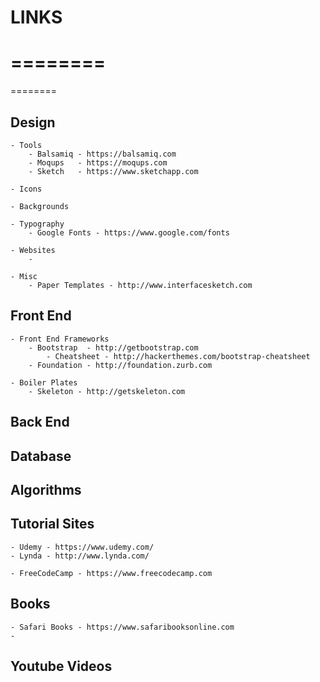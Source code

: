 # LINKS
========
========
========


Design
-------
    - Tools
        - Balsamiq - https://balsamiq.com
        - Moqups   - https://moqups.com
        - Sketch   - https://www.sketchapp.com

    - Icons

    - Backgrounds

    - Typography
        - Google Fonts - https://www.google.com/fonts

    - Websites
        -

    - Misc
        - Paper Templates - http://www.interfacesketch.com

Front End
----------

    - Front End Frameworks
        - Bootstrap  - http://getbootstrap.com
            - Cheatsheet - http://hackerthemes.com/bootstrap-cheatsheet
        - Foundation - http://foundation.zurb.com

    - Boiler Plates
        - Skeleton - http://getskeleton.com





Back End
--------

Database
--------

Algorithms
----------

Tutorial Sites
--------------
    - Udemy - https://www.udemy.com/
    - Lynda - http://www.lynda.com/

    - FreeCodeCamp - https://www.freecodecamp.com

Books
------
    - Safari Books - https://www.safaribooksonline.com
    -

Youtube Videos
--------------
